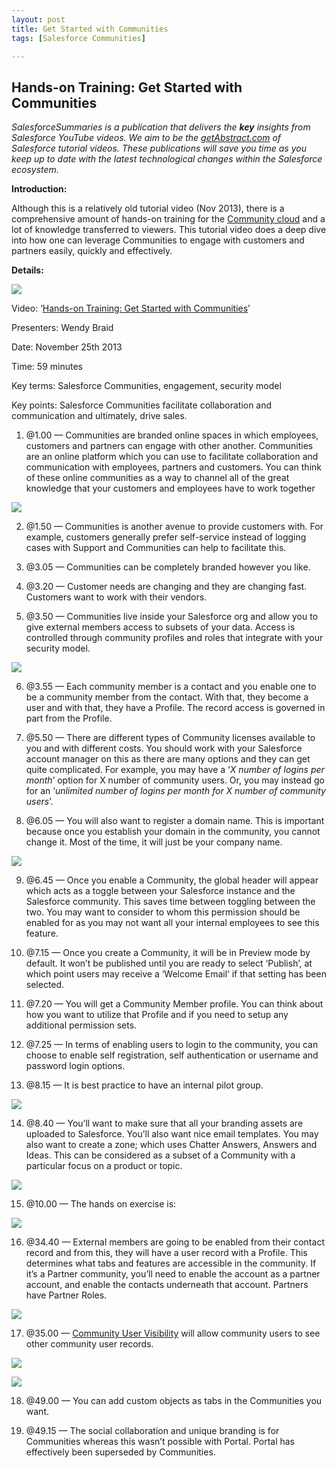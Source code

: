 ```yaml
---
layout: post
title: Get Started with Communities
tags: [Salesforce Communities]

---
```


## Hands-on Training: Get Started with Communities

*SalesforceSummaries is a publication that delivers the **key** insights from Salesforce YouTube videos. We aim to be the [getAbstract.com](https://www.getabstract.com/en/) of Salesforce tutorial videos. These publications will save you time as you keep up to date with the latest technological changes within the Salesforce ecosystem.*

**Introduction:**

Although this is a relatively old tutorial video (Nov 2013), there is a comprehensive amount of hands-on training for the [Community cloud](https://www.salesforce.com/uk/products/community-cloud/overview/) and a lot of knowledge transferred to viewers. This tutorial video does a deep dive into how one can leverage Communities to engage with customers and partners easily, quickly and effectively.

**Details:**

![](https://cdn-images-1.medium.com/max/2000/1*q0Bil2s-869ZxQCWOO-vbQ.png)

Video: ‘[Hands-on Training: Get Started with Communities](https://www.youtube.com/watch?v=iVS0p7xAVLQ)’

Presenters: Wendy Braid

Date: November 25th 2013

Time: 59 minutes

Key terms: Salesforce Communities, engagement, security model

Key points: Salesforce Communities facilitate collaboration and communication and ultimately, drive sales.

 1. @1.00 — Communities are branded online spaces in which employees, customers and partners can engage with other another. Communities are an online platform which you can use to facilitate collaboration and communication with employees, partners and customers. You can think of these online communities as a way to channel all of the great knowledge that your customers and employees have to work together

![](https://cdn-images-1.medium.com/max/2000/1*xyISrVbUJy2SnVvDMGDkcg.png)

2. @1.50 — Communities is another avenue to provide customers with. For example, customers generally prefer self-service instead of logging cases with Support and Communities can help to facilitate this.

3. @3.05 — Communities can be completely branded however you like.

4. @3.20 — Customer needs are changing and they are changing fast. Customers want to work with their vendors.

5. @3.50 — Communities live inside your Salesforce org and allow you to give external members access to subsets of your data. Access is controlled through community profiles and roles that integrate with your security model.

![](https://cdn-images-1.medium.com/max/2000/1*1_1tB1H4WIqaKhUxqqVlew.png)

6. @3.55 — Each community member is a contact and you enable one to be a community member from the contact. With that, they become a user and with that, they have a Profile. The record access is governed in part from the Profile.

7. @5.50 — There are different types of Community licenses available to you and with different costs. You should work with your Salesforce account manager on this as there are many options and they can get quite complicated. For example, you may have a ‘*X number of logins per month*’ option for X number of community users. Or, you may instead go for an ‘*unlimited number of logins per month for X number of community users*’.

8. @6.05 — You will also want to register a domain name. This is important because once you establish your domain in the community, you cannot change it. Most of the time, it will just be your company name.

![](https://cdn-images-1.medium.com/max/2000/1*BdClfU6caXTb0Z0SrXwGcw.png)

9. @6.45 — Once you enable a Community, the global header will appear which acts as a toggle between your Salesforce instance and the Salesforce community. This saves time between toggling between the two. You may want to consider to whom this permission should be enabled for as you may not want all your internal employees to see this feature.

10. @7.15 — Once you create a Community, it will be in Preview mode by default. It won’t be published until you are ready to select ‘Publish’, at which point users may receive a ‘Welcome Email’ if that setting has been selected.

11. @7.20 — You will get a Community Member profile. You can think about how you want to utilize that Profile and if you need to setup any additional permission sets.

12. @7.25 — In terms of enabling users to login to the community, you can choose to enable self registration, self authentication or username and password login options.

13. @8.15 — It is best practice to have an internal pilot group.

![](https://cdn-images-1.medium.com/max/2000/1*xpYoq6vaeUd6qA9cNr5yeA.png)

14. @8.40 — You’ll want to make sure that all your branding assets are uploaded to Salesforce. You’ll also want nice email templates. You may also want to create a zone; which uses Chatter Answers, Answers and Ideas. This can be considered as a subset of a Community with a particular focus on a product or topic.

![](https://cdn-images-1.medium.com/max/2000/1*hrccMEyM8INgj42TpLV2Kg.png)

15. @10.00 — The hands on exercise is:

![](https://cdn-images-1.medium.com/max/2000/1*ytRgIGMfcuPzfMYndeGoFg.png)

16. @34.40 — External members are going to be enabled from their contact record and from this, they will have a user record with a Profile. This determines what tabs and features are accessible in the community. If it’s a Partner community, you’ll need to enable the account as a partner account, and enable the contacts underneath that account. Partners have Partner Roles.

![](https://cdn-images-1.medium.com/max/2000/1*acwHw4f6MkOBY5ekReZBYw.png)

17. @35.00 — [Community User Visibility](https://help.salesforce.com/articleView?id=networks_user_sharing.htm&type=0) will allow community users to see other community user records.

![](https://cdn-images-1.medium.com/max/2000/1*vcopJQDvBXCKl4p2Kk9AmQ.png)

![](https://cdn-images-1.medium.com/max/2000/1*vfE8XofwcKKZzNkCW0nY5g.png)

18. @49.00 — You can add custom objects as tabs in the Communities you want.

19. @49.15 — The social collaboration and unique branding is for Communities whereas this wasn’t possible with Portal. Portal has effectively been superseded by Communities.
